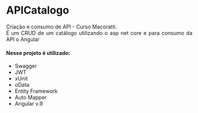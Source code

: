 # APICatalogo
<p align = "justify">Criação e consumo de API - Curso Macoratti.<br> É um CRUD de um catálogo utilizando o asp net core e para consumo da API o Angular</p>

#### Nesse projeto é utilizado:
- Swagger
- JWT
- xUnit
- oData
- Entity Framework
- Auto Mapper
- Angular v.9
